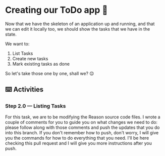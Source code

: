 # Creating our ToDo app 🚀

Now that we have the skeleton of an application up and running, and that we can edit it locally too, we should show the tasks that we have in the state.

We want to:

1. List Tasks
2. Create new tasks
3. Mark existing tasks as done

So let's take those one by one, shall we? 😌

## :keyboard: Activities

### Step 2.0 — Listing Tasks

For this task, we are to be modifying the Reason source code files. I wrote a couple of comments for you to guide you on what changes we need to do: please follow along with those comments and push the updates that you do into this branch. If you don't remember how to push, don't worry, I will give you the commands for how to do everything that you need. I'll be here checking this pull request and I will give you more instructions after you push.
